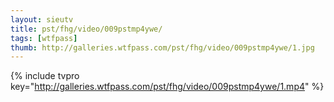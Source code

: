 ```yaml
--- 
layout: sieutv
title: pst/fhg/video/009pstmp4ywe/
tags: [wtfpass]
thumb: http://galleries.wtfpass.com/pst/fhg/video/009pstmp4ywe/1.jpg
---
```

{% include tvpro key="http://galleries.wtfpass.com/pst/fhg/video/009pstmp4ywe/1.mp4" %} 
